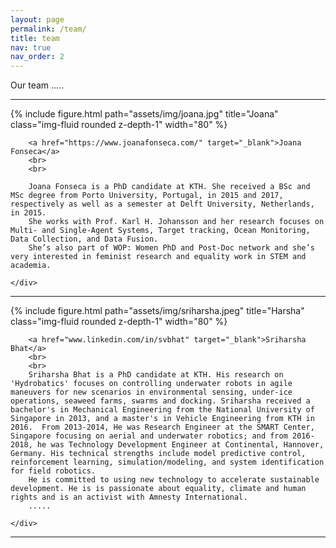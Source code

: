 ```yaml
---
layout: page
permalink: /team/
title: team
nav: true
nav_order: 2
---
```


Our team .....

-----------------------------------------------------------------------

<div class="row justify-content-sm-center">
    <div class="col-sm-4 mt-3 mt-md-0">
        {% include figure.html path="assets/img/joana.jpg" title="Joana" class="img-fluid rounded z-depth-1" width="80" %}
    </div>
    <div class="col-sm-6 mt-3 mt-md-0">

        <a href="https://www.joanafonseca.com/" target="_blank">Joana Fonseca</a>
        <br>
        <br>

        Joana Fonseca is a PhD candidate at KTH. She received a BSc and MSc degree from Porto University, Portugal, in 2015 and 2017, respectively as well as a semester at Delft University, Netherlands, in 2015. 
        She works with Prof. Karl H. Johansson and her research focuses on Multi- and Single-Agent Systems, Target tracking, Ocean Monitoring, Data Collection, and Data Fusion. 
        She’s also part of WOP: Women PhD and Post-Doc network and she’s very interested in feminist research and equality work in STEM and academia.

    </div>
</div>

-----------------------------------------------------------------------

<div class="row justify-content-sm-center">
    <div class="col-sm-4 mt-3 mt-md-0">
        {% include figure.html path="assets/img/sriharsha.jpeg" title="Harsha" class="img-fluid rounded z-depth-1" width="80" %}
    </div>
    <div class="col-sm-6 mt-3 mt-md-0">

        <a href="www.linkedin.com/in/svbhat" target="_blank">Sriharsha Bhat</a>
        <br>
        <br>
        Sriharsha Bhat is a PhD candidate at KTH. His research on 'Hydrobatics' focuses on controlling underwater robots in agile maneuvers for new scenarios in environmental sensing, under-ice operations, seaweed farms, swarms and docking. Sriharsha received a bachelor's in Mechanical Engineering from the National University of Singapore in 2013, and a master's in Vehicle Engineering from KTH in 2016.  From 2013-2014, He was Research Engineer at the SMART Center, Singapore focusing on aerial and underwater robotics; and from 2016-2018, he was Technology Development Engineer at Continental, Hannover, Germany. His technical strengths include model predictive control, reinforcement learning, simulation/modeling, and system identification for field robotics.
        He is committed to using new technology to accelerate sustainable development. He is is passionate about equality, climate and human rights and is an activist with Amnesty International.
        .....

    </div>
</div>

-------------------------------------------------
